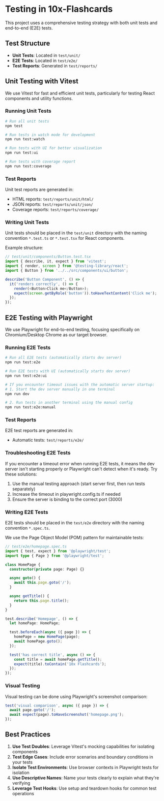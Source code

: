 # Testing in 10x-Flashcards

This project uses a comprehensive testing strategy with both unit tests and end-to-end (E2E) tests.

## Test Structure

- **Unit Tests**: Located in `test/unit/`
- **E2E Tests**: Located in `test/e2e/`
- **Test Reports**: Generated in `test/reports/`

## Unit Testing with Vitest

We use Vitest for fast and efficient unit tests, particularly for testing React components and utility functions.

### Running Unit Tests

```bash
# Run all unit tests
npm test

# Run tests in watch mode for development
npm run test:watch

# Run tests with UI for better visualization
npm run test:ui

# Run tests with coverage report
npm run test:coverage
```

### Test Reports

Unit test reports are generated in:
- HTML reports: `test/reports/unit/html/`
- JSON reports: `test/reports/unit/json/`
- Coverage reports: `test/reports/coverage/`

### Writing Unit Tests

Unit tests should be placed in the `test/unit` directory with the naming convention `*.test.ts` or `*.test.tsx` for React components.

Example structure:
```typescript
// test/unit/components/Button.test.tsx
import { describe, it, expect } from 'vitest';
import { render, screen } from '@testing-library/react';
import { Button } from '../../src/components/ui/button';

describe('Button Component', () => {
  it('renders correctly', () => {
    render(<Button>Click me</Button>);
    expect(screen.getByRole('button')).toHaveTextContent('Click me');
  });
});
```

## E2E Testing with Playwright

We use Playwright for end-to-end testing, focusing specifically on Chromium/Desktop Chrome as our target browser.

### Running E2E Tests

```bash
# Run all E2E tests (automatically starts dev server)
npm run test:e2e

# Run E2E tests with UI (automatically starts dev server)
npm run test:e2e:ui

# If you encounter timeout issues with the automatic server startup:
# 1. Start the dev server manually in one terminal
npm run dev

# 2. Run tests in another terminal using the manual config
npm run test:e2e:manual
```

### Test Reports

E2E test reports are generated in:
- Automatic tests: `test/reports/e2e/`

### Troubleshooting E2E Tests

If you encounter a timeout error when running E2E tests, it means the dev server isn't starting properly or Playwright can't detect when it's ready. Try these solutions:

1. Use the manual testing approach (start server first, then run tests separately)
2. Increase the timeout in playwright.config.ts if needed
3. Ensure the server is binding to the correct port (3000)

### Writing E2E Tests

E2E tests should be placed in the `test/e2e` directory with the naming convention `*.spec.ts`.

We use the Page Object Model (POM) pattern for maintainable tests:

```typescript
// test/e2e/homepage.spec.ts
import { test, expect } from '@playwright/test';
import type { Page } from '@playwright/test';

class HomePage {
  constructor(private page: Page) {}

  async goto() {
    await this.page.goto('/');
  }

  async getTitle() {
    return this.page.title();
  }
}

test.describe('Homepage', () => {
  let homePage: HomePage;

  test.beforeEach(async ({ page }) => {
    homePage = new HomePage(page);
    await homePage.goto();
  });

  test('has correct title', async () => {
    const title = await homePage.getTitle();
    expect(title).toContain('10x Flashcards');
  });
});
```

### Visual Testing

Visual testing can be done using Playwright's screenshot comparison:

```typescript
test('visual comparison', async ({ page }) => {
  await page.goto('/');
  await expect(page).toHaveScreenshot('homepage.png');
});
```

## Best Practices

1. **Use Test Doubles**: Leverage Vitest's mocking capabilities for isolating components
2. **Test Edge Cases**: Include error scenarios and boundary conditions in your tests
3. **Isolate Test Environments**: Use browser contexts in Playwright tests for isolation
4. **Use Descriptive Names**: Name your tests clearly to explain what they're verifying
5. **Leverage Test Hooks**: Use setup and teardown hooks for common test operations 
